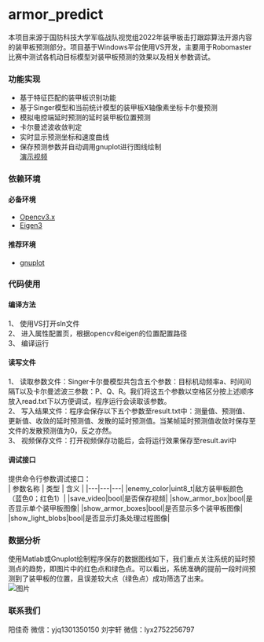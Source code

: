 # armor_predict
本项目来源于国防科技大学军临战队视觉组2022年装甲板击打跟踪算法开源内容的装甲板预测部分。项目基于Windows平台使用VS开发，主要用于Robomaster比赛中测试各机动目标模型对装甲板预测的效果以及相关参数调试。
### 功能实现
* 基于特征匹配的装甲板识别功能
* 基于Singer模型和当前统计模型的装甲板X轴像素坐标卡尔曼预测
* 模拟电控端延时预测的延时装甲板位置预测
* 卡尔曼滤波收敛判定
* 实时显示预测坐标和速度曲线
* 保存预测参数并自动调用gnuplot进行图线绘制<br/>
[演示视频](https://www.bilibili.com/video/BV1B3411u7gh?spm_id_from=333.999.list.card_archive.click)
### 依赖环境
#### 必备环境
* [Opencv3.x](https://opencv.org/releases/)
* [Eigen3](https://gitlab.com/libeigen/eigen/-/releases/)
#### 推荐环境
* [gnuplot](https://blog.csdn.net/qq_41941875/article/details/115691482)
### 代码使用
#### 编译方法
1、 使用VS打开sln文件<br/>
2、 进入属性配置页，根据opencv和eigen的位置配置路径<br/>
3、 编译运行
#### 读写文件
1、 读取参数文件：Singer卡尔曼模型共包含五个参数：目标机动频率a、时间间隔T以及卡尔曼滤波三参数：P、Q、R。我们将这五个参数以空格区分按上述顺序放入read.txt下以方便调试，程序运行会读取该参数。<br/>
2、 写入结果文件：程序会保存以下五个参数至result.txt中：测量值、预测值、更新值、收敛的延时预测值、发散的延时预测值。当某帧延时预测值收敛时保存至文件的发散预测值为0，反之亦然。<br/>
3、 视频保存文件：打开视频保存功能后，会将运行效果保存至result.avi中
#### 调试接口
提供命令行参数调试接口：<br/>
| 参数名称 | 类型 | 含义 |
|---|---|---|
|enemy_color|uint8_t|敌方装甲板颜色（蓝色0；红色1）|
|save_video|bool|是否保存视频|
|show_armor_box|bool|是否显示单个装甲板图像|
|show_armor_boxes|bool|是否显示多个装甲板图像|
|show_light_blobs|bool|是否显示灯条处理过程图像|
### 数据分析
使用Matlab或Gnuplot绘制程序保存的数据图线如下，我们重点关注系统的延时预测点的趋势，即图片中的红色点和绿色点。可以看出，系统准确的提前一段时间预测到了装甲板的位置，且误差较大点（绿色点）成功筛选了出来。<br/>
![图片](predict.png)
### 联系我们
阳佳奇 微信：yjq1301350150
刘宇轩 微信：lyx2752256797
